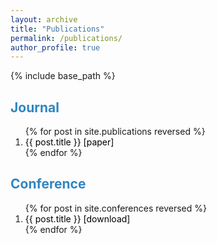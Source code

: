 ```yaml
---
layout: archive
title: "Publications"
permalink: /publications/
author_profile: true
---
```


<!-- {% if author.googlescholar %}
  You can also find my articles on <u><a href="{{author.googlescholar}}">my Google Scholar profile</a>.</u>
{% endif %} -->


{% include base_path %}

<head>
  <style>
  a:link {
    color: black;
    background-color: transparent;
    text-decoration: none;
  }
  a:visited {
    color: black;
    background-color: transparent;
    text-decoration: none;
  }
  a:hover {
    color: #2E86C1;
    background-color: transparent;
    /* text-decoration: underline; */
  }
  </style>
</head>

<body>

<h2 style="color:#2E86C1">Journal</h2>
<ol>
  {% for post in site.publications reversed %}
    <li>
      <a href="{{ post.url }}">{{ post.title }}</a>
      <a href="{{post.paperurl}}">[paper]</a>
      <!-- <a href="{{post.slidesurl}}" id="checkurl">[slides]</a>
      <a href="{{post.posterurl}}" id="checkurl">[poster]</a> -->
    </li>
  {% endfor %}
</ol>

<h2 style="color:#2E86C1">Conference</h2>
<ol>
  {% for post in site.conferences reversed %}
    <li>
      <a href="{{ post.url }}">{{ post.title }}</a>
      <a href="{{post.paperurl}}">[download]</a>
      <!-- <a href="{{post.slidesurl}}" id="checkurl">[slides]</a>
      <a href="{{post.posterurl}}" id="checkurl">[poster]</a> -->
    </li>
  {% endfor %}
</ol>

</body>
